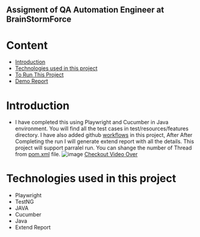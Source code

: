 ## Assigment of QA Automation Engineer at BrainStormForce

# Content
- [Introduction](https://github.com/imranhasanraaz/wp_darkmode_automation/blob/main/README.md#introduction)
- [Technologies used in this project](https://github.com/imranhasanraaz/wp_darkmode_automation/blob/main/README.md#technologies-used-in-this-project)
- [To Run This Project](https://github.com/imranhasanraaz/wp_darkmode_automation/blob/main/README.md#to-run-this-project)
- [Demo Report](https://github.com/imranhasanraaz/wp_darkmode_automation/blob/main/README.md#to-run-this-project)

# Introduction
- I have completed this using Playwright and Cucumber in Java environment. You will find all the test cases in test/resources/features directory. I have also added github [workflows](https://github.com/imranhasanraaz/BrainStormForce/actions) in this project, After After Completing the run I will generate extend report with all the details.
This project will support parralel run. You can shange the number of Thread from [pom.xml](https://github.com/imranhasanraaz/BrainStormForce/blob/main/pom.xml) file. 
![image](https://github.com/imranhasanraaz/BrainStormForce/assets/110620143/28e92796-3f53-4a61-9c85-9b852d6d4103)
[Checkout Video Over](https://app.claap.io/lexigra/c-2ECn5lHQUB-EIrmnrfRZK43)


# Technologies used in this project
- Playwright
- TestNG
- JAVA
- Cucumber
- Java
- Extend Report

